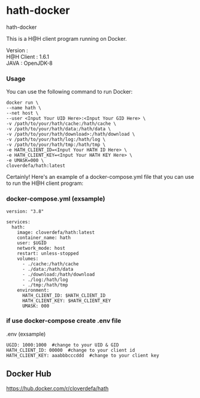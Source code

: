 # hath-docker    
    
hath-docker   

This is a H@H client program running on Docker.   
   
Version :   
H@H Client : 1.6.1   
JAVA : OpenJDK-8   
   
### Usage  
You can use the following command to run Docker:
```
docker run \
--name hath \
--net host \
--user <Input Your UID Here>:<Input Your GID Here> \
-v /path/to/your/hath/cache:/hath/cache \
-v /path/to/your/hath/data:/hath/data \ 
-v /path/to/your/hath/download>:/hath/download \
-v /path/to/your/hath/log:/hath/log \
-v /path/to/your/hath/tmp:/hath/tmp \
-e HATH_CLIENT_ID=<Input Your HATH ID Here> \
-e HATH_CLIENT_KEY=<Input Your HATH KEY Here> \
-e UMASK=000 \
cloverdefa/hath:latest
```

Certainly! Here's an example of a docker-compose.yml file that you can use to run the H@H client program:   

### docker-compose.yml (exsample)    
```
version: "3.8"

services:
  hath:  
    image: cloverdefa/hath:latest
    container_name: hath
    user: $UGID
    network_mode: host
    restart: unless-stopped
    volumes:
      - ./cache:/hath/cache
      - ./data:/hath/data  
      - ./download:/hath/download
      - ./log:/hath/log
      - ./tmp:/hath/tmp
    environment:
      HATH_CLIENT_ID: $HATH_CLIENT_ID
      HATH_CLIENT_KEY: $HATH_CLIENT_KEY
      UMASK: 000
```

### if use docker-compose create .env file   
.env (exsample)    

```
UGID: 1000:1000  #change to your UID & GID
HATH_CLIENT_ID: 00000  #change to your client id
HATH_CLIENT_KEY: aaabbbcccddd  #change to your client key

```
   
## Docker Hub

https://hub.docker.com/r/cloverdefa/hath

